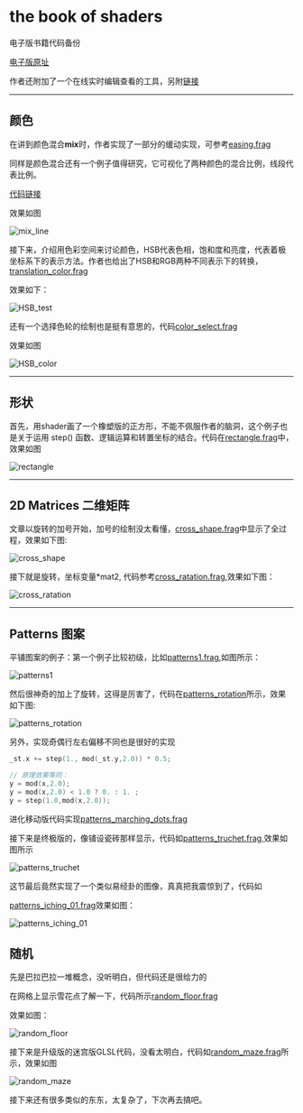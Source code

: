 # the book of shaders

电子版书籍代码备份

[电子版原址](https://thebookofshaders.com/?lan=ch)

作者还附加了一个在线实时编辑查看的工具，另附[链接](https://thebookofshaders.com/)

---



## 颜色

在讲到颜色混合**mix**时，作者实现了一部分的缓动实现，可参考[easing.frag](./easing.frag)

同样是颜色混合还有一个例子值得研究，它可视化了两种颜色的混合比例，线段代表比例。

[代码链接](./mix_line.frag)



效果如图



![mix_line](./png/mix_line.png)

接下来，介绍用色彩空间来讨论颜色，HSB代表色相，饱和度和亮度，代表着极坐标系下的表示方法。作者也给出了HSB和RGB两种不同表示下的转换，[translation_color.frag](./translation_color.frag)

效果如下：

![HSB_test](./png/HSB_test.png)



还有一个选择色轮的绘制也是挺有意思的，代码[color_select.frag](./color_select.frag)

效果如图

![HSB_color](./png/HSB_circle.png)

---



## 形状

首先，用shader画了一个橡塑版的正方形，不能不佩服作者的脑洞，这个例子也是关于运用 step() 函数、逻辑运算和转置坐标的结合。代码在[rectangle.frag](./rectangle.frag)中，效果如图

![rectangle](./png/rectangle.png)

---

## 2D Matrices 二维矩阵

文章以旋转的加号开始，加号的绘制没太看懂，[cross_shape.frag](./cross_shape.frag)中显示了全过程，效果如下图:

![cross_shape](./png/cross_shape.png)

接下就是旋转，坐标变量*mat2, 代码参考[cross_ratation.frag](./cross_ratation.frag),效果如下图：

![cross_ratation](./png/cross_ratation.png)



---

## Patterns 图案



平铺图案的例子：第一个例子比较初级，比如[patterns1.frag](./patterns1),如图所示：

![patterns1](./png/patterns1.png)

然后很神奇的加上了旋转，这得是厉害了，代码在[patterns_rotation](./patterns_rotation.frag)所示，效果如下图:

![patterns_rotation](./png/patterns_rotation.png)

另外，实现奇偶行左右偏移不同也是很好的实现

```c
_st.x += step(1., mod(_st.y,2.0)) * 0.5;

// 原理效果等同：
y = mod(x,2.0);
y = mod(x,2.0) < 1.0 ? 0. : 1. ;
y = step(1.0,mod(x,2.0));
```

进化移动版代码实现[patterns_marching_dots.frag](./patterns_marching_dots.frag)



接下来是终极版的，像铺设瓷砖那样显示，代码如[patterns_truchet.frag](./patterns_truchet.frag),效果如图所示

![patterns_truchet](./png/patterns_truchet.png)

这节最后竟然实现了一个类似易经卦的图像，真真把我震惊到了，代码如

[patterns_iching_01.frag](./patterns_iching_01.frag)效果如图：



![patterns_iching_01](./png/patterns_iching_01.png)





## 随机

先是巴拉巴拉一堆概念，没听明白，但代码还是很给力的

在网格上显示雪花点了解一下，代码所示[random_floor.frag](./random_floor.frag)

效果如图：

![random_floor](./png/random_floor.png)



接下来是升级版的迷宫版GLSL代码，没看太明白，代码如[random_maze.frag](./random_maze.frag)所示，效果如图

![random_maze](./png/random_maze.png)

接下来还有很多类似的东东，太复杂了，下次再去搞吧。



















